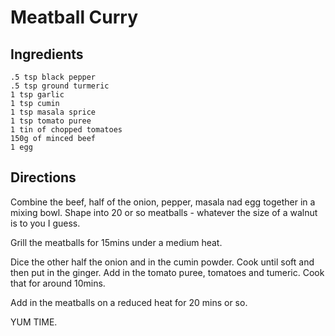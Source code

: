 # Meatball Curry

## Ingredients

	.5 tsp black pepper
	.5 tsp ground turmeric
	1 tsp garlic
	1 tsp cumin
	1 tsp masala sprice
	1 tsp tomato puree
	1 tin of chopped tomatoes
	150g of minced beef
	1 egg
	
## Directions

Combine the beef, half of the onion, pepper, masala nad egg together in a mixing bowl. Shape into 20 or so meatballs - whatever the size of a walnut is to you I guess.

Grill the meatballs for 15mins under a medium heat.

Dice the other half the onion and in the cumin powder. Cook until soft and then put in the ginger. Add in the tomato puree, tomatoes and tumeric. Cook that for around 10mins.

Add in the meatballs on a reduced heat for 20 mins or so.

YUM TIME. 

